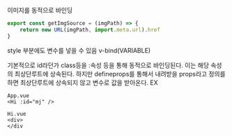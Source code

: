 
이미지를 동적으로 바인딩
```js
export const getImgSource = (imgPath) => {  
    return new URL(imgPath, import.meta.url).href  
}
```


style 부분에도 변수를 넣을 수 있음
v-bind(VARIABLE)

기본적으로 id라던가 class등을 :속성 등을 통해 동적으로 바인딩된다. 이는 해당 속성의 최상단루트에 상속된다.  하지만 defineprops를 통해서 내려받을 props라고 정의를 하면 최상단루트에 상속되지 않고 변수로 값을 받아온다.
EX
```
App.vue
<Hi :id="mj" />

Hi.vue
<div>
</div

```